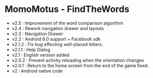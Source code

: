 MomoMotus - FindTheWords
=====

* v2.5 : Improvement of the word comparison algorithm
* v2.4 : Rework navigation drawer and layouts
* v2.3 : Navigation Drawer
* v2.2 : Android 6.0 support + Facebook sdk
* v2.1.2 : Fix bug affecting well-placed letters.
* v2.1.1 : Help Dialog
* v2.1 : English version added
* v2.0.2 : Prevent activity reloading when the orientation changes
* v2.0.1 : Return to the home screen from the end of the game fixed.
* v2 : Android native code